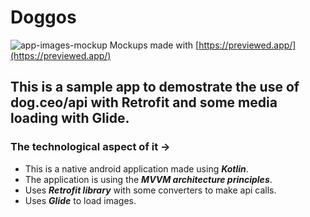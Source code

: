 # Doggos

![app-images-mockup](https://i.imgur.com/GbzFTgv.png)
Mockups made with [https://previewed.app/](https://previewed.app/)

## This is a sample app to demostrate the use of dog.ceo/api with Retrofit and some media loading with Glide.

### The technological aspect of it →

- This is a native android application made using ***Kotlin***.
- The application is using the ***MVVM architecture principles***.
- Uses ***Retrofit library*** with some converters to make api calls.
- Uses ***Glide*** to load images.

